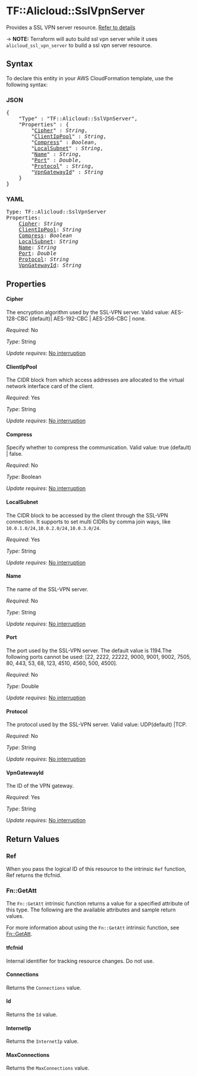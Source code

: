 # TF::Alicloud::SslVpnServer

Provides a SSL VPN server resource. [Refer to details](https://www.alibabacloud.com/help/doc-detail/64960.htm)

-> **NOTE:** Terraform will auto build ssl vpn server while it uses `alicloud_ssl_vpn_server` to build a ssl vpn server resource.

## Syntax

To declare this entity in your AWS CloudFormation template, use the following syntax:

### JSON

<pre>
{
    "Type" : "TF::Alicloud::SslVpnServer",
    "Properties" : {
        "<a href="#cipher" title="Cipher">Cipher</a>" : <i>String</i>,
        "<a href="#clientippool" title="ClientIpPool">ClientIpPool</a>" : <i>String</i>,
        "<a href="#compress" title="Compress">Compress</a>" : <i>Boolean</i>,
        "<a href="#localsubnet" title="LocalSubnet">LocalSubnet</a>" : <i>String</i>,
        "<a href="#name" title="Name">Name</a>" : <i>String</i>,
        "<a href="#port" title="Port">Port</a>" : <i>Double</i>,
        "<a href="#protocol" title="Protocol">Protocol</a>" : <i>String</i>,
        "<a href="#vpngatewayid" title="VpnGatewayId">VpnGatewayId</a>" : <i>String</i>
    }
}
</pre>

### YAML

<pre>
Type: TF::Alicloud::SslVpnServer
Properties:
    <a href="#cipher" title="Cipher">Cipher</a>: <i>String</i>
    <a href="#clientippool" title="ClientIpPool">ClientIpPool</a>: <i>String</i>
    <a href="#compress" title="Compress">Compress</a>: <i>Boolean</i>
    <a href="#localsubnet" title="LocalSubnet">LocalSubnet</a>: <i>String</i>
    <a href="#name" title="Name">Name</a>: <i>String</i>
    <a href="#port" title="Port">Port</a>: <i>Double</i>
    <a href="#protocol" title="Protocol">Protocol</a>: <i>String</i>
    <a href="#vpngatewayid" title="VpnGatewayId">VpnGatewayId</a>: <i>String</i>
</pre>

## Properties

#### Cipher

The encryption algorithm used by the SSL-VPN server. Valid value: AES-128-CBC (default)| AES-192-CBC | AES-256-CBC | none.

_Required_: No

_Type_: String

_Update requires_: [No interruption](https://docs.aws.amazon.com/AWSCloudFormation/latest/UserGuide/using-cfn-updating-stacks-update-behaviors.html#update-no-interrupt)

#### ClientIpPool

The CIDR block from which access addresses are allocated to the virtual network interface card of the client.

_Required_: Yes

_Type_: String

_Update requires_: [No interruption](https://docs.aws.amazon.com/AWSCloudFormation/latest/UserGuide/using-cfn-updating-stacks-update-behaviors.html#update-no-interrupt)

#### Compress

Specify whether to compress the communication. Valid value: true (default) | false.

_Required_: No

_Type_: Boolean

_Update requires_: [No interruption](https://docs.aws.amazon.com/AWSCloudFormation/latest/UserGuide/using-cfn-updating-stacks-update-behaviors.html#update-no-interrupt)

#### LocalSubnet

The CIDR block to be accessed by the client through the SSL-VPN connection. It supports to set multi CIDRs by comma join ways, like `10.0.1.0/24,10.0.2.0/24,10.0.3.0/24`.

_Required_: Yes

_Type_: String

_Update requires_: [No interruption](https://docs.aws.amazon.com/AWSCloudFormation/latest/UserGuide/using-cfn-updating-stacks-update-behaviors.html#update-no-interrupt)

#### Name

The name of the SSL-VPN server.

_Required_: No

_Type_: String

_Update requires_: [No interruption](https://docs.aws.amazon.com/AWSCloudFormation/latest/UserGuide/using-cfn-updating-stacks-update-behaviors.html#update-no-interrupt)

#### Port

The port used by the SSL-VPN server. The default value is 1194.The following ports cannot be used: [22, 2222, 22222, 9000, 9001, 9002, 7505, 80, 443, 53, 68, 123, 4510, 4560, 500, 4500].

_Required_: No

_Type_: Double

_Update requires_: [No interruption](https://docs.aws.amazon.com/AWSCloudFormation/latest/UserGuide/using-cfn-updating-stacks-update-behaviors.html#update-no-interrupt)

#### Protocol

The protocol used by the SSL-VPN server. Valid value: UDP(default) |TCP.

_Required_: No

_Type_: String

_Update requires_: [No interruption](https://docs.aws.amazon.com/AWSCloudFormation/latest/UserGuide/using-cfn-updating-stacks-update-behaviors.html#update-no-interrupt)

#### VpnGatewayId

The ID of the VPN gateway.

_Required_: Yes

_Type_: String

_Update requires_: [No interruption](https://docs.aws.amazon.com/AWSCloudFormation/latest/UserGuide/using-cfn-updating-stacks-update-behaviors.html#update-no-interrupt)

## Return Values

### Ref

When you pass the logical ID of this resource to the intrinsic `Ref` function, Ref returns the tfcfnid.

### Fn::GetAtt

The `Fn::GetAtt` intrinsic function returns a value for a specified attribute of this type. The following are the available attributes and sample return values.

For more information about using the `Fn::GetAtt` intrinsic function, see [Fn::GetAtt](https://docs.aws.amazon.com/AWSCloudFormation/latest/UserGuide/intrinsic-function-reference-getatt.html).

#### tfcfnid

Internal identifier for tracking resource changes. Do not use.

#### Connections

Returns the <code>Connections</code> value.

#### Id

Returns the <code>Id</code> value.

#### InternetIp

Returns the <code>InternetIp</code> value.

#### MaxConnections

Returns the <code>MaxConnections</code> value.

